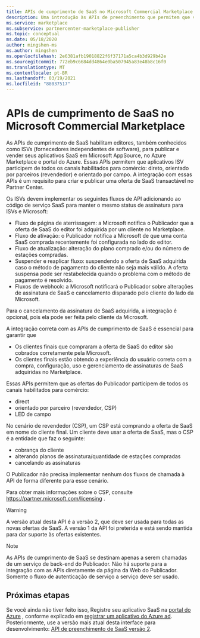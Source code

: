```yaml
---
title: APIs de cumprimento de SaaS no Microsoft Commercial Marketplace
description: Uma introdução às APIs de preenchimento que permitem que você integre suas ofertas de SaaS no Microsoft AppSource e no Azure Marketplace.
ms.service: marketplace
ms.subservice: partnercenter-marketplace-publisher
ms.topic: conceptual
ms.date: 05/18/2020
author: mingshen-ms
ms.author: mingshen
ms.openlocfilehash: 2e6381afb19018822f6f37171a5ca4b3d929b42e
ms.sourcegitcommit: 772eb9c6684dd4864e0ba507945a83e48b8c16f0
ms.translationtype: MT
ms.contentlocale: pt-BR
ms.lasthandoff: 03/19/2021
ms.locfileid: "88037517"
---
```

# <a name="saas-fulfillment-apis-in-the-microsoft-commercial-marketplace"></a>APIs de cumprimento de SaaS no Microsoft Commercial Marketplace

As APIs de cumprimento de SaaS habilitam editores, também conhecidos como ISVs (fornecedores independentes de software), para publicar e vender seus aplicativos SaaS em Microsoft AppSource, no Azure Marketplace e portal do Azure. Essas APIs permitem que aplicativos ISV participem de todos os canais habilitados para comércio: direto, orientado por parceiros (revendedor) e orientado por campo.  A integração com essas APIs é um requisito para criar e publicar uma oferta de SaaS transactável no Partner Center.

Os ISVs devem implementar os seguintes fluxos de API adicionando ao código de serviço SaaS para manter o mesmo status de assinatura para ISVs e Microsoft:

* Fluxo de página de aterrissagem: a Microsoft notifica o Publicador que a oferta de SaaS do editor foi adquirida por um cliente no Marketplace.
* Fluxo de ativação: o Publicador notifica a Microsoft de que uma conta SaaS comprada recentemente foi configurada no lado do editor.
* Fluxo de atualização: alteração do plano comprado e/ou do número de estações compradas.
* Suspender e reaplicar fluxo: suspendendo a oferta de SaaS adquirida caso o método de pagamento do cliente não seja mais válido. A oferta suspensa pode ser restabelecida quando o problema com o método de pagamento é resolvido.
* Fluxos de webhook: a Microsoft notificará o Publicador sobre alterações de assinatura de SaaS e cancelamento disparado pelo cliente do lado da Microsoft.

Para o cancelamento da assinatura de SaaS adquirida, a integração é opcional, pois ela pode ser feita pelo cliente da Microsoft.

A integração correta com as APIs de cumprimento de SaaS é essencial para garantir que

* Os clientes finais que compraram a oferta de SaaS do editor são cobrados corretamente pela Microsoft.
* Os clientes finais estão obtendo a experiência do usuário correta com a compra, configuração, uso e gerenciamento de assinaturas de SaaS adquiridas no Marketplace.

Essas APIs permitem que as ofertas do Publicador participem de todos os canais habilitados para comércio:

* direct
* orientado por parceiro (revendedor, CSP)
* LED de campo

No cenário de revendedor (CSP), um CSP está comprando a oferta de SaaS em nome do cliente final. Um cliente deve usar a oferta de SaaS, mas o CSP é a entidade que faz o seguinte:

* cobrança do cliente
* alterando planos de assinatura/quantidade de estações compradas
* cancelando as assinaturas

O Publicador não precisa implementar nenhum dos fluxos de chamada à API de forma diferente para esse cenário.

Para obter mais informações sobre o CSP, consulte https://partner.microsoft.com/licensing .

>[!Warning]
>A versão atual desta API é a versão 2, que deve ser usada para todas as novas ofertas de SaaS. A versão 1 da API foi preterida e está sendo mantida para dar suporte às ofertas existentes.

>[!Note]
>As APIs de cumprimento de SaaS se destinam apenas a serem chamadas de um serviço de back-end do Publicador. Não há suporte para a integração com as APIs diretamente da página da Web do Publicador. Somente o fluxo de autenticação de serviço a serviço deve ser usado.

## <a name="next-steps"></a>Próximas etapas

Se você ainda não tiver feito isso, Registre seu aplicativo SaaS na [portal do Azure](https://ms.portal.azure.com) , conforme explicado em [registrar um aplicativo do Azure ad](./pc-saas-registration.md).  Posteriormente, use a versão mais atual desta interface para desenvolvimento: [API de preenchimento de SaaS versão 2](./pc-saas-fulfillment-api-v2.md).
